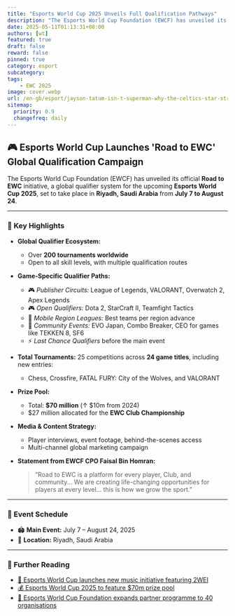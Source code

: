 ```yaml
---
title: "Esports World Cup 2025 Unveils Full Qualification Pathways"
description: "The Esports World Cup Foundation (EWCF) has unveiled its official Road to EWC initiative, a global qualifier system for the upcoming Esports World Cup 2025, set to take place in Riyadh, Saudi Arabia from July 7 to August 24."
date: 2025-05-11T01:13:31+08:00
authors: [wt]
featured: true
draft: false
reward: false
pinned: true
category: esport
subcategory: 
tags:
    - EWC 2025
image: cover.webp
url: /en-gb/esport/jayson-tatum-isn-t-superman-why-the-celtics-star-struggles-in-clutch-moments
sitemap:
  priority: 0.9
  changefreq: daily
---
```


## 🎮 Esports World Cup Launches 'Road to EWC' Global Qualification Campaign

The Esports World Cup Foundation (EWCF) has unveiled its official **Road to EWC** initiative, a global qualifier system for the upcoming **Esports World Cup 2025**, set to take place in **Riyadh, Saudi Arabia** from **July 7 to August 24**.

---

### 🔑 Key Highlights

- **Global Qualifier Ecosystem:**
  - Over **200 tournaments worldwide**
  - Open to all skill levels, with multiple qualification routes

- **Game-Specific Qualifier Paths:**
  - 🎮 *Publisher Circuits:* League of Legends, VALORANT, Overwatch 2, Apex Legends  
  - 🎮 *Open Qualifiers:* Dota 2, StarCraft II, Teamfight Tactics  
  - 📱 *Mobile Region Leagues:* Best teams per region advance  
  - 🥊 *Community Events:* EVO Japan, Combo Breaker, CEO for games like TEKKEN 8, SF6  
  - ⚡ *Last Chance Qualifiers* before the main event

- **Total Tournaments:** 25 competitions across **24 game titles**, including new entries:  
  - Chess, Crossfire, FATAL FURY: City of the Wolves, and VALORANT

- **Prize Pool:**  
  - Total: **$70 million** (↑ $10m from 2024)  
  - $27 million allocated for the **EWC Club Championship**

- **Media & Content Strategy:**  
  - Player interviews, event footage, behind-the-scenes access  
  - Multi-channel global marketing campaign

- **Statement from EWCF CPO Faisal Bin Homran:**  
  > “Road to EWC is a platform for every player, Club, and community... We are creating life-changing opportunities for players at every level... this is how we grow the sport.”

---

### 📅 Event Schedule

- 🏟️ **Main Event:** July 7 – August 24, 2025  
- 📍 **Location:** Riyadh, Saudi Arabia  

---

### 🔗 Further Reading

- [🎵 Esports World Cup launches new music initiative featuring 2WEI](https://esportsinsider.com/2025/04/esports-world-cup-launches-new-music-initiative-featuring-2wei)  
- [💰 Esports World Cup 2025 to feature $70m prize pool](https://esportsinsider.com/2025/04/esports-world-cup-2025-prize-pool)  
- [🤝 Esports World Cup Foundation expands partner programme to 40 organisations](https://esportsinsider.com/2024/12/esports-world-cup-foundation-partner-team-expansion)
